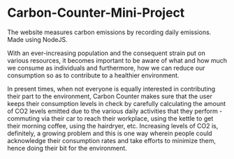 # Carbon-Counter-Mini-Project
The website measures carbon emissions by recording daily emissions. Made using NodeJS.

With an ever-increasing population and the consequent strain put on various resources, it becomes important to be aware of what and how much we consume as individuals and furthermore, how we can reduce our consumption so as to contribute to a healthier environment. 

In present times, when not everyone is equally interested in contributing their part to the environment, Carbon Counter makes sure that the user keeps their consumption levels in check by carefully calculating the amount of CO2 levels emitted due to the various daily activities that they perform - commuting via their car to reach their workplace, using the kettle to get their morning coffee, using the hairdryer, etc. Increasing levels of CO2 is, definitely, a growing problem and this is one way wherein people could acknowledge their consumption rates and take efforts to minimize them, hence doing their bit for the environment.
